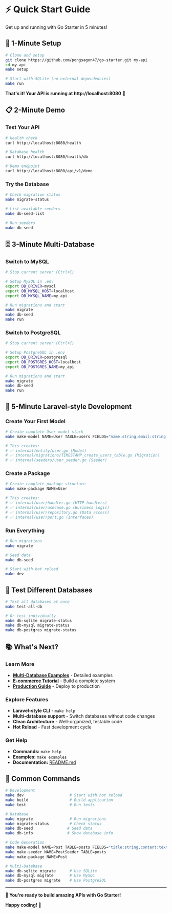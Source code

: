 # ⚡ Quick Start Guide

Get up and running with Go Starter in 5 minutes!

## 🚀 1-Minute Setup

```bash
# Clone and setup
git clone https://github.com/pongsagon47/go-starter.git my-api
cd my-api
make setup

# Start with SQLite (no external dependencies)
make run
```

**That's it! Your API is running at http://localhost:8080** 🎉

## 📋 2-Minute Demo

### **Test Your API**

```bash
# Health check
curl http://localhost:8080/health

# Database health
curl http://localhost:8080/health/db

# Demo endpoint
curl http://localhost:8080/api/v1/demo
```

### **Try the Database**

```bash
# Check migration status
make migrate-status

# List available seeders
make db-seed-list

# Run seeders
make db-seed
```

## 🗄️ 3-Minute Multi-Database

### **Switch to MySQL**

```bash
# Stop current server (Ctrl+C)

# Setup MySQL in .env
export DB_DRIVER=mysql
export DB_MYSQL_HOST=localhost
export DB_MYSQL_NAME=my_api

# Run migrations and start
make migrate
make db-seed
make run
```

### **Switch to PostgreSQL**

```bash
# Stop current server (Ctrl+C)

# Setup PostgreSQL in .env
export DB_DRIVER=postgresql
export DB_POSTGRES_HOST=localhost
export DB_POSTGRES_NAME=my_api

# Run migrations and start
make migrate
make db-seed
make run
```

## 🎨 5-Minute Laravel-style Development

### **Create Your First Model**

```bash
# Create complete User model stack
make make-model NAME=User TABLE=users FIELDS="name:string,email:string,age:int"

# This creates:
# ✅ internal/entity/user.go (Model)
# ✅ internal/migrations/TIMESTAMP_create_users_table.go (Migration)
# ✅ internal/seeders/user_seeder.go (Seeder)
```

### **Create a Package**

```bash
# Create complete package structure
make make-package NAME=User

# This creates:
# ✅ internal/user/handler.go (HTTP handlers)
# ✅ internal/user/usecase.go (Business logic)
# ✅ internal/user/repository.go (Data access)
# ✅ internal/user/port.go (Interfaces)
```

### **Run Everything**

```bash
# Run migrations
make migrate

# Seed data
make db-seed

# Start with hot reload
make dev
```

## 🧪 Test Different Databases

```bash
# Test all databases at once
make test-all-db

# Or test individually
make db-sqlite migrate-status
make db-mysql migrate-status
make db-postgres migrate-status
```

## 📚 What's Next?

### **Learn More**

- **[Multi-Database Examples](./multi-database/)** - Detailed examples
- **[E-commerce Tutorial](./multi-database/ecommerce-example.md)** - Build a complete system
- **[Production Guide](./multi-database/production-example.md)** - Deploy to production

### **Explore Features**

- **Laravel-style CLI** - `make help`
- **Multi-database support** - Switch databases without code changes
- **Clean Architecture** - Well-organized, testable code
- **Hot Reload** - Fast development cycle

### **Get Help**

- **Commands:** `make help`
- **Examples:** `make examples`
- **Documentation:** [README.md](../README.md)

## 🎯 Common Commands

```bash
# Development
make dev                    # Start with hot reload
make build                  # Build application
make test                   # Run tests

# Database
make migrate                # Run migrations
make migrate-status         # Check status
make db-seed               # Seed data
make db-info               # Show database info

# Code Generation
make make-model NAME=Post TABLE=posts FIELDS="title:string,content:text"
make make-seeder NAME=PostSeeder TABLE=posts
make make-package NAME=Post

# Multi-Database
make db-sqlite migrate      # Use SQLite
make db-mysql migrate       # Use MySQL
make db-postgres migrate    # Use PostgreSQL
```

---

**🎉 You're ready to build amazing APIs with Go Starter!**

**Happy coding! 🚀**
